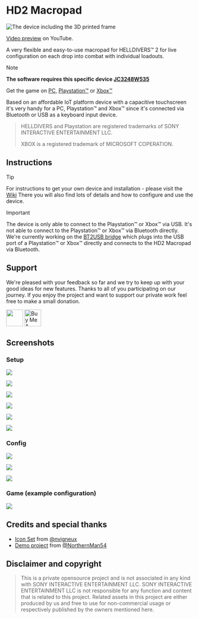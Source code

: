 # HD2 Macropad

![The device including the 3D printed frame](screens/device.jpg)

[Video preview](https://www.youtube.com/watch?v=zbW8vrxIuko) on YouTube.

A very flexible and easy-to-use macropad for HELLDIVERS&trade; 2 for live configuration on each drop into combat with individual loadouts.

> [!NOTE]
> **The software requires this specific device [JC3248W535](https://s.click.aliexpress.com/e/_DneMCLR)**

Get the game on [PC](https://store.steampowered.com/app/553850/HELLDIVERS_2/), [Playstation&trade;](https://www.playstation.com/games/helldivers-2/) or [Xbox&trade;](https://www.xbox.com/us-EN/games/store/helldivers-2/9mx9wn9dfpgt)

Based on an affordable IoT platform device with a capacitive touchscreen it's very handy for a PC, Playstation&trade; and Xbox&trade; since it's connected via Bluetooth or USB as a keyboard input device.

> HELLDIVERS and Playstation are registered trademarks of SONY INTERACTIVE ENTERTAINMENT LLC.
> 
> XBOX is a registered trademark of MICROSOFT COPERATION.

## Instructions

> [!TIP]  
> For instructions to get your own device and installation - please visit the [Wiki](https://github.com/unic8s/hd2_macropad/wiki)
> There you will also find lots of details and how to configure and use the device.

> [!IMPORTANT]  
> The device is only able to connect to the Playstation&trade; or Xbox&trade; via USB.
> It's not able to connect to the Playstation&trade; or Xbox&trade; via Bluetooth directly.
> We're currently working on the [BT2USB bridge](https://github.com/unic8s/bt2usb_bridge) which plugs into the USB port of a Playstation&trade; or Xbox&trade; directly and connects to the HD2 Macropad via Bluetooth.

## Support

We're pleased with your feedback so far and we try to keep up with your good ideas for new features. Thanks to all of you participating on our journey.
If you enjoy the project and want to support our private work feel free to make a small donation.

[<img src="https://camo.githubusercontent.com/6e0df12df1fdf5c39e8afea60fda5e925322922f07e59e54f7af0f0d9166e771/68747470733a2f2f6769746875622e6769746875626173736574732e636f6d2f696d616765732f6d6f64756c65732f736974652f73706f6e736f72732f6c6f676f2d6d6f6e612e737667" height="45">](https://github.com/sponsors/unic8s)
[<img src="https://cdn.buymeacoffee.com/buttons/v2/default-yellow.png" alt="Buy Me A Coffee" height="45">](https://www.buymeacoffee.com/unic8)

## Screenshots

### Setup

![](screens/setup_rifle.png)

![](screens/setup_special.png)

![](screens/setup_supply.png)

![](screens/setup_sentry.png)

![](screens/setup_strike.png)

![](screens/setup_eagle.png)

### Config

![](screens/config_display.png)

![](screens/config_audio.png)

![](screens/config_input.png)

### Game (example configuration)

![](screens/game.png)

## Credits and special thanks

- [Icon Set](https://github.com/nvigneux/Helldivers-2-Stratagems-icons-svg) from [@nvigneux](https://github.com/nvigneux)
- [Demo project](https://github.com/NorthernMan54/JC3248W535EN) from [@NorthernMan54](https://github.com/NorthernMan54)

## Disclaimer and copyright
> This is a private opensource project and is not associated in any kind with SONY INTERACTIVE ENTERTAINMENT LLC.
> SONY INTERACTIVE ENTERTAINMENT LLC is not responsible for any function and content that is related to this project.
> Related assets in this project are either produced by us and free to use for non-commercial usage or respectively published by the owners mentioned here.
